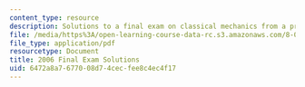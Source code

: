 ```yaml
---
content_type: resource
description: Solutions to a final exam on classical mechanics from a previous semester.
file: /media/https%3A/open-learning-course-data-rc.s3.amazonaws.com/8-012-physics-i-classical-mechanics-fall-2008/6472a8a7677008d74cecfee8c4ec4f17_2006_final_sol.pdf
file_type: application/pdf
resourcetype: Document
title: 2006 Final Exam Solutions
uid: 6472a8a7-6770-08d7-4cec-fee8c4ec4f17
---
```

